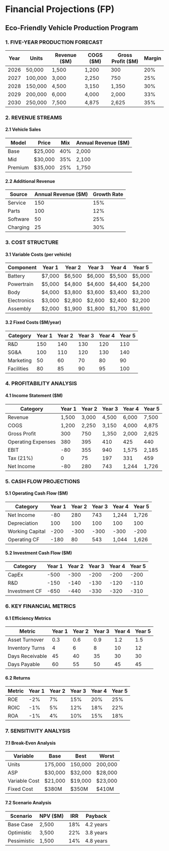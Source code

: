# Financial Projections (FP)
## Eco-Friendly Vehicle Production Program

### 1. FIVE-YEAR PRODUCTION FORECAST
| Year | Units | Revenue ($M) | COGS ($M) | Gross Profit ($M) | Margin |
|------|-------|-------------|------------|-------------------|---------|
| 2026 | 50,000 | 1,500 | 1,200 | 300 | 20% |
| 2027 | 100,000 | 3,000 | 2,250 | 750 | 25% |
| 2028 | 150,000 | 4,500 | 3,150 | 1,350 | 30% |
| 2029 | 200,000 | 6,000 | 4,000 | 2,000 | 33% |
| 2030 | 250,000 | 7,500 | 4,875 | 2,625 | 35% |

### 2. REVENUE STREAMS
#### 2.1 Vehicle Sales
| Model | Price | Mix | Annual Revenue ($M) |
|-------|-------|-----|-------------------|
| Base | $25,000 | 40% | 2,000 |
| Mid | $30,000 | 35% | 2,100 |
| Premium | $35,000 | 25% | 1,750 |

#### 2.2 Additional Revenue
| Source | Annual Revenue ($M) | Growth Rate |
|--------|-------------------|-------------|
| Service | 150 | 15% |
| Parts | 100 | 12% |
| Software | 50 | 25% |
| Charging | 25 | 30% |

### 3. COST STRUCTURE
#### 3.1 Variable Costs (per vehicle)
| Component | Year 1 | Year 2 | Year 3 | Year 4 | Year 5 |
|-----------|--------|--------|--------|--------|--------|
| Battery | $7,000 | $6,500 | $6,000 | $5,500 | $5,000 |
| Powertrain | $5,000 | $4,800 | $4,600 | $4,400 | $4,200 |
| Body | $4,000 | $3,800 | $3,600 | $3,400 | $3,200 |
| Electronics | $3,000 | $2,800 | $2,600 | $2,400 | $2,200 |
| Assembly | $2,000 | $1,900 | $1,800 | $1,700 | $1,600 |

#### 3.2 Fixed Costs ($M/year)
| Category | Year 1 | Year 2 | Year 3 | Year 4 | Year 5 |
|----------|--------|--------|--------|--------|--------|
| R&D | 150 | 140 | 130 | 120 | 110 |
| SG&A | 100 | 110 | 120 | 130 | 140 |
| Marketing | 50 | 60 | 70 | 80 | 90 |
| Facilities | 80 | 85 | 90 | 95 | 100 |

### 4. PROFITABILITY ANALYSIS
#### 4.1 Income Statement ($M)
| Category | Year 1 | Year 2 | Year 3 | Year 4 | Year 5 |
|----------|--------|--------|--------|--------|--------|
| Revenue | 1,500 | 3,000 | 4,500 | 6,000 | 7,500 |
| COGS | 1,200 | 2,250 | 3,150 | 4,000 | 4,875 |
| Gross Profit | 300 | 750 | 1,350 | 2,000 | 2,625 |
| Operating Expenses | 380 | 395 | 410 | 425 | 440 |
| EBIT | -80 | 355 | 940 | 1,575 | 2,185 |
| Tax (21%) | 0 | 75 | 197 | 331 | 459 |
| Net Income | -80 | 280 | 743 | 1,244 | 1,726 |

### 5. CASH FLOW PROJECTIONS
#### 5.1 Operating Cash Flow ($M)
| Category | Year 1 | Year 2 | Year 3 | Year 4 | Year 5 |
|----------|--------|--------|--------|--------|--------|
| Net Income | -80 | 280 | 743 | 1,244 | 1,726 |
| Depreciation | 100 | 100 | 100 | 100 | 100 |
| Working Capital | -200 | -300 | -300 | -300 | -200 |
| Operating CF | -180 | 80 | 543 | 1,044 | 1,626 |

#### 5.2 Investment Cash Flow ($M)
| Category | Year 1 | Year 2 | Year 3 | Year 4 | Year 5 |
|----------|--------|--------|--------|--------|--------|
| CapEx | -500 | -300 | -200 | -200 | -200 |
| R&D | -150 | -140 | -130 | -120 | -110 |
| Investment CF | -650 | -440 | -330 | -320 | -310 |

### 6. KEY FINANCIAL METRICS
#### 6.1 Efficiency Metrics
| Metric | Year 1 | Year 2 | Year 3 | Year 4 | Year 5 |
|--------|--------|--------|--------|--------|--------|
| Asset Turnover | 0.3 | 0.6 | 0.9 | 1.2 | 1.5 |
| Inventory Turns | 4 | 6 | 8 | 10 | 12 |
| Days Receivable | 45 | 40 | 35 | 30 | 30 |
| Days Payable | 60 | 55 | 50 | 45 | 45 |

#### 6.2 Returns
| Metric | Year 1 | Year 2 | Year 3 | Year 4 | Year 5 |
|--------|--------|--------|--------|--------|--------|
| ROE | -2% | 7% | 15% | 20% | 25% |
| ROIC | -1% | 5% | 12% | 18% | 22% |
| ROA | -1% | 4% | 10% | 15% | 18% |

### 7. SENSITIVITY ANALYSIS
#### 7.1 Break-Even Analysis
| Variable | Base | Best | Worst |
|----------|------|------|-------|
| Units | 175,000 | 150,000 | 200,000 |
| ASP | $30,000 | $32,000 | $28,000 |
| Variable Cost | $21,000 | $19,000 | $23,000 |
| Fixed Cost | $380M | $350M | $410M |

#### 7.2 Scenario Analysis
| Scenario | NPV ($M) | IRR | Payback |
|----------|----------|-----|---------|
| Base Case | 2,500 | 18% | 4.2 years |
| Optimistic | 3,500 | 22% | 3.8 years |
| Pessimistic | 1,500 | 14% | 4.8 years |
